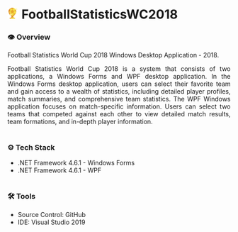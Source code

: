 # <img src="footballstatisticswc2018.png" width="25"/> FootballStatisticsWC2018

### **👁️ Overview**
Football Statistics World Cup 2018 Windows Desktop Application - 2018.

<p align="justify">
    Football Statistics World Cup 2018 is a system that consists of two applications, a Windows Forms and WPF desktop application. In the Windows Forms desktop application, users can select their favorite team and gain access to a wealth of statistics, including detailed player profiles, match summaries, and comprehensive team statistics. The WPF Windows application focuses on match-specific information. Users can select two teams that competed against each other to view detailed match results, team formations, and in-depth player information.
</p>

#

### **⚙️ Tech Stack**
- .NET Framework 4.6.1 - Windows Forms
- .NET Framework 4.6.1 - WPF

#

### **🛠️ Tools**
- Source Control: GitHub
- IDE: Visual Studio 2019